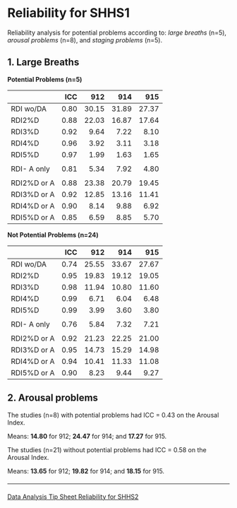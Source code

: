 # Reliability for SHHS1

Reliability analysis for potential problems according to: _large breaths_ (n=5), _arousal problems_ (n=8), and _staging problems_ (n=5).

## 1. Large Breaths

**Potential Problems (n=5)**

|               |  ICC   |  912    |  914    |  915    |
| ------------- | ------:| -------:| -------:| -------:|
|  RDI wo/DA    |  0.80  |  30.15  |  31.89  |  27.37  |
|  RDI2%D       |  0.88  |  22.03  |  16.87  |  17.64  |
|  RDI3%D       |  0.92  |   9.64  |   7.22  |   8.10  |
|  RDI4%D       |  0.96  |   3.92  |   3.11  |   3.18  |
|  RDI5%D       |  0.97  |   1.99  |   1.63  |   1.65  |
|               |        |         |         |         |
|  RDI- A only  |  0.81  |   5.34  |   7.92  |   4.80  |
|               |        |         |         |         |
|  RDI2%D or A  |  0.88  |  23.38  |  20.79  |  19.45  |
|  RDI3%D or A  |  0.92  |  12.85  |  13.16  |  11.41  |
|  RDI4%D or A  |  0.90  |   8.14  |   9.88  |   6.92  |
|  RDI5%D or A  |  0.85  |   6.59  |   8.85  |   5.70  |

**Not Potential Problems (n=24)**

|               |  ICC   |  912    |  914    |  915    |
| ------------- | ------:| -------:| -------:| -------:|
|  RDI wo/DA    |  0.74  |  25.55  |  33.67  |  27.67  |
|  RDI2%D       |  0.95  |  19.83  |  19.12  |  19.05  |
|  RDI3%D       |  0.98  |  11.94  |  10.80  |  11.60  |
|  RDI4%D       |  0.99  |   6.71  |   6.04  |   6.48  |
|  RDI5%D       |  0.99  |   3.99  |   3.60  |   3.80  |
|               |        |         |         |         |
|  RDI- A only  |  0.76  |   5.84  |   7.32  |   7.21  |
|               |        |         |         |         |
|  RDI2%D or A  |  0.92  |  21.23  |  22.25  |  21.00  |
|  RDI3%D or A  |  0.95  |  14.73  |  15.29  |  14.98  |
|  RDI4%D or A  |  0.94  |  10.41  |  11.33  |  11.08  |
|  RDI5%D or A  |  0.90  |   8.23  |   9.44  |   9.27  |

## 2. Arousal problems

The studies (n=8) with potential problems had ICC = 0.43 on the Arousal Index.

Means: **14.80** for 912; **24.47** for 914; and **17.27** for 915.

The studies (n=21) without potential problems had ICC = 0.58 on the Arousal Index.

Means: **13.65** for 912; **19.82** for 914; and **18.15** for 915.

<hr class="soften" style="margin-top: 20px;margin-bottom: 20px;"/>

<div class="center">
<div class="btn-group">
  <a href=":datasets_path:/shhs/pages/3-data-analysis-tip-sheet.md" class="btn btn-default">
    <span class="glyphicon glyphicon-chevron-left"></span>
    Data Analysis Tip Sheet
  </a>

  <a href=":datasets_path:/shhs/pages/3-reliability-shhs2.md" class="btn btn-success">
    Reliability for SHHS2
    <span class="glyphicon glyphicon-chevron-right"></span>
  </a>
</div>
</div>
